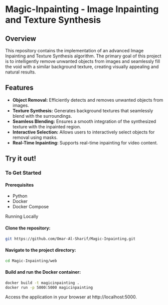 # Magic-Inpainting - Image Inpainting and Texture Synthesis

## Overview

This repository contains the implementation of an advanced Image Inpainting and Texture Synthesis algorithm. The primary goal of this project is to intelligently remove unwanted objects from images and seamlessly fill the void with a similar background texture, creating visually appealing and natural results.

## Features

- **Object Removal:** Efficiently detects and removes unwanted objects from images.
- **Texture Synthesis:** Generates background textures that seamlessly blend with the surroundings.
- **Seamless Blending:** Ensures a smooth integration of the synthesized texture with the inpainted region.
- **Interactive Selection:** Allows users to interactively select objects for removal using masks.
- **Real-Time Inpainting:** Supports real-time inpainting for video content.

## Try it out!

### To Get Started
#### Prerequisites
- Python
- Docker
- Docker Compose

Running Locally<br>

#### Clone the repository:
```bash
git https://github.com/Omar-Al-Sharif/Magic-Inpainting.git
```
#### Navigate to the project directory:

```bash
cd Magic-Inpainting/web
```
#### Build and run the Docker container:

```bash
docker build -t magicinpainting . 
docker run -p 5000:5000 magicinpainting  
```

Access the application in your browser at http://localhost:5000.

